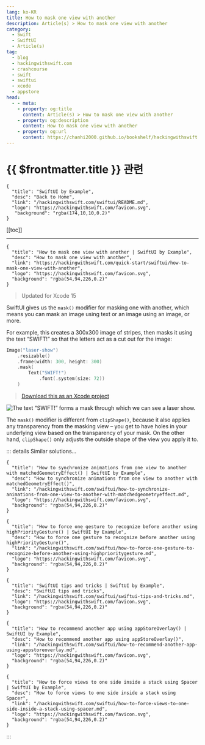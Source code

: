 ```yaml
---
lang: ko-KR
title: How to mask one view with another
description: Article(s) > How to mask one view with another
category:
  - Swift
  - SwiftUI
  - Article(s)
tag: 
  - blog
  - hackingwithswift.com
  - crashcourse
  - swift
  - swiftui
  - xcode
  - appstore
head:
  - - meta:
    - property: og:title
      content: Article(s) > How to mask one view with another
    - property: og:description
      content: How to mask one view with another
    - property: og:url
      content: https://chanhi2000.github.io/bookshelf/hackingwithswift.com/swiftui/how-to-mask-one-view-with-another.html
---
```


# {{ $frontmatter.title }} 관련

```component VPCard
{
  "title": "SwiftUI by Example",
  "desc": "Back to Home",
  "link": "/hackingwithswift.com/swiftui/README.md",
  "logo": "https://hackingwithswift.com/favicon.svg",
   "background": "rgba(174,10,10,0.2)"
}
```

[[toc]]

---

```component VPCard
{
  "title": "How to mask one view with another | SwiftUI by Example",
  "desc": "How to mask one view with another",
  "link": "https://hackingwithswift.com/quick-start/swiftui/how-to-mask-one-view-with-another",
  "logo": "https://hackingwithswift.com/favicon.svg",
  "background": "rgba(54,94,226,0.2)"
}
```

> Updated for Xcode 15

SwiftUI gives us the `mask()` modifier for masking one with another, which means you can mask an image using text or an image using an image, or more.

For example, this creates a 300x300 image of stripes, then masks it using the text “SWIFT!” so that the letters act as a cut out for the image:

```swift
Image("laser-show")
    .resizable()
    .frame(width: 300, height: 300)
    .mask(
        Text("SWIFT!")
            .font(.system(size: 72))
    )
```

> [<FontIcon icon="fas fa-file-zipper"/>Download this as an Xcode project](https://hackingwithswift.com/files/projects/swiftui/how-to-mask-one-view-with-another-1.zip)

![The text “SWIFT!” forms a mask through which we can see a laser show.](https://hackingwithswift.com/img/books/quick-start/swiftui/how-to-mask-one-view-with-another-1~dark@2x.png)

The `mask()` modifier is different from `clipShape()`, because it also applies any transparency from the masking view – you get to have holes in your underlying view based on the transparency of your mask. On the other hand, `clipShape()` only adjusts the outside shape of the view you apply it to.

::: details Similar solutions…

```component VPCard
{
  "title": "How to synchronize animations from one view to another with matchedGeometryEffect() | SwiftUI by Example",
  "desc": "How to synchronize animations from one view to another with matchedGeometryEffect()",
  "link": "/hackingwithswift.com/swiftui/how-to-synchronize-animations-from-one-view-to-another-with-matchedgeometryeffect.md",
  "logo": "https://hackingwithswift.com/favicon.svg",
  "background": "rgba(54,94,226,0.2)"
}
```

```component VPCard
{
  "title": "How to force one gesture to recognize before another using highPriorityGesture() | SwiftUI by Example",
  "desc": "How to force one gesture to recognize before another using highPriorityGesture()",
  "link": "/hackingwithswift.com/swiftui/how-to-force-one-gesture-to-recognize-before-another-using-highprioritygesture.md",
  "logo": "https://hackingwithswift.com/favicon.svg",
  "background": "rgba(54,94,226,0.2)"
}
```

```component VPCard
{
  "title": "SwiftUI tips and tricks | SwiftUI by Example",
  "desc": "SwiftUI tips and tricks",
  "link": "/hackingwithswift.com/swiftui/swiftui-tips-and-tricks.md",
  "logo": "https://hackingwithswift.com/favicon.svg",
  "background": "rgba(54,94,226,0.2)"
}
```

```component VPCard
{
  "title": "How to recommend another app using appStoreOverlay() | SwiftUI by Example",
  "desc": "How to recommend another app using appStoreOverlay()",
  "link": "/hackingwithswift.com/swiftui/how-to-recommend-another-app-using-appstoreoverlay.md",
  "logo": "https://hackingwithswift.com/favicon.svg",
  "background": "rgba(54,94,226,0.2)"
}
```

```component VPCard
{
  "title": "How to force views to one side inside a stack using Spacer | SwiftUI by Example",
  "desc": "How to force views to one side inside a stack using Spacer",
  "link": "/hackingwithswift.com/swiftui/how-to-force-views-to-one-side-inside-a-stack-using-spacer.md",
  "logo": "https://hackingwithswift.com/favicon.svg",
  "background": "rgba(54,94,226,0.2)"
}
```

:::

